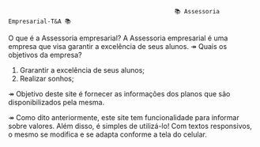                                                    📚 Assessoria Empresarial-T&A 📚
O que é a Assessoria empresarial?
A Assessoria empresarial é uma empresa que visa garantir a excelência de seus alunos.
↠ Quais os objetivos da empresa?
1. Grarantir a excelência de seus alunos;
2. Realizar sonhos;

↠ Objetivo deste site é fornecer as informações dos planos que são disponibilizados pela mesma.

↠ Como dito anteriormente, este site tem funcionalidade para informar sobre valores. Além disso, é simples de utilizá-lo!
Com textos responsivos, o mesmo se modifica e se adapta conforme a tela do celular.
